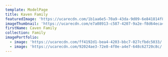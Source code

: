 ```yaml
---
template: ModelPage
title: Kaven Family
featuredImage: 'https://ucarecdn.com/1b1aa6e5-70a9-43da-9d09-6e841814f845/'
imageThumbnail: 'https://ucarecdn.com/e7a08913-c587-4207-9a2e-f8d64eca4b84/'
firstName: Caven Family
collection: Family
imagePortfolio:
  - image: 'https://ucarecdn.com/ff4192d1-bea4-4203-bbc7-027cfbdc5033/'
  - image: 'https://ucarecdn.com/92024ae3-72e8-4f0e-a4e7-648c62720c8c/'
---
```


